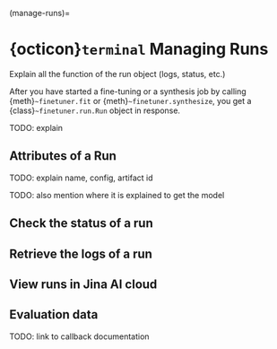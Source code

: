 (manage-runs)=
# {octicon}`terminal` Managing Runs

Explain all the function of the run object (logs, status, etc.)

After you have started a fine-tuning or a synthesis job by calling {meth}`~finetuner.fit` or {meth}`~finetuner.synthesize`, you get a {class}`~finetuner.run.Run` object in response.

TODO: explain

## Attributes of a Run

TODO: explain name, config, artifact id

TODO: also mention where it is explained to get the model

## Check the status of a run

## Retrieve the logs of a run

## View runs in Jina AI cloud

## Evaluation data

TODO: link to callback documentation
